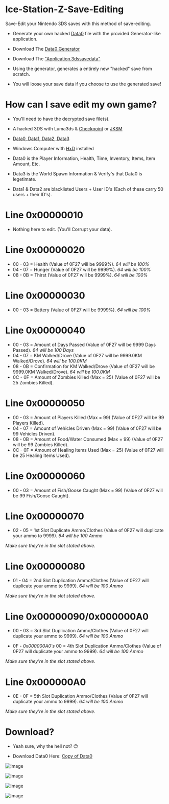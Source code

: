 # Ice-Station-Z-Save-Editing
Save-Edit your Nintendo 3DS saves with this method of save-editing.

- Generate your own hacked [Data0](https://github.com/Cracko298/Ice-Station-Z-Save-Editing/blob/main/_meta/Data0) file with the provided Generator-like application.

- Download The [Data0 Generator](https://github.com/Cracko298/Ice-Station-Z-Save-Editing/files/7974716/Data0.Generator.zip)

- Download The ["Application.3dssavedata"](https://github.com/Cracko298/Ice-Station-Z-Save-Editing/releases/download/v2.X/Application.3dssavedata)

- Using the generator, generates a entirely new "hacked" save from scratch.

- You will loose your save data if you choose to use the generated save!

# How can I save edit my own game?

- You'll need to have the decrypted save file(s).

- A hacked 3DS with Luma3ds & [Checkpoint](https://github.com/FlagBrew/Checkpoint/releases) or [JKSM](https://github.com/J-D-K/JKSM/releases/tag/05.08.2020)

- [Data0, Data1, Data2, Data3](https://github.com/Cracko298/Ice-Station-Z-Save-Editing/files/7974717/Copy.of.Data0.zip)

- Windows Computer with [HxD](https://mh-nexus.de/en/downloads.php?product=HxD20) installed 

- Data0 is the Player Information, Health, Time, Inventory, Items, Item Amount, Etc.

- Data3 is the World Spawn Information & Verify's that Data0 is legetimate.

- Data1 & Data2 are blacklisted Users + User ID's (Each of these carry 50 users + their ID's).

# Line 0x00000010

- Nothing here to edit. (You'll Corrupt your data).

# Line 0x00000020 

- 00 - 03 = Health (Value of 0F27 will be 9999%). *64 will be 100%*
- 04 - 07 = Hunger (Value of 0F27 will be 9999%). *64 will be 100%*
- 08 - 0B = Thirst (Value of 0F27 will be 9999%). *64 will be 100%*

# Line 0x00000030

- 00 - 03 = Battery (Value of 0F27 will be 9999%). *64 will be 100%*

# Line 0x00000040

- 00 - 03 = Amount of Days Passed (Value of 0F27 will be 9999 Days Passed). *64 will be 100 Days*
- 04 - 07 = KM Walked/Drove (Value of 0F27 will be 9999.0KM Walked/Drove). *64 will be 100.0KM*
- 08 - 0B = Confirmation for KM Walked/Drove (Value of 0F27 will be 9999.0KM Walked/Drove). *64 will be 100.0KM*
- 0C - 0F = Amount of Zombies Killed (Max = 25) (Value of 0F27 will be 25 Zombies Killed).

# Line 0x00000050

- 00 - 03 = Amount of Players Killed (Max = 99) (Value of 0F27 will be 99 Players Killed).
- 04 - 07 = Amount of Vehicles Driven (Max = 99) (Value of 0F27 will be 99 Vehicles Driven).
- 08 - 0B = Amount of Food/Water Consumed (Max = 99) (Value of 0F27 will be 99 Zombies Killed).
- 0C - 0F = Amount of Healing Items Used (Max = 25) (Value of 0F27 will be 25 Healing Items Used).

# Line 0x00000060

- 00 - 03 = Amount of Fish/Goose Caught (Max = 99) (Value of 0F27 will be 99 Fish/Goose Caught).

# Line 0x00000070

- 02 - 05 = 1st Slot Duplicate Ammo/Clothes (Value of 0F27 will duplicate your ammo to 9999). *64 will be 100 Ammo*

*Make sure they're in the slot stated above.*

# Line 0x00000080

- 01 - 04 = 2nd Slot Duplication Ammo/Clothes (Value of 0F27 will duplicate your ammo to 9999). *64 will be 100 Ammo*

*Make sure they're in the slot stated above.*

# Line 0x00000090/0x000000A0

- 00 - 03 = 3rd Slot Duplication Ammo/Clothes (Value of 0F27 will duplicate your ammo to 9999). *64 will be 100 Ammo*

- 0F - *0x000000A0's* 00 = 4th Slot Duplication Ammo/Clothes (Value of 0F27 will duplicate your ammo to 9999). *64 will be 100 Ammo*

*Make sure they're in the slot stated above.*

# Line 0x000000A0

- 0E - 0F = 5th Slot Duplication Ammo/Clothes (Value of 0F27 will duplicate your ammo to 9999). *64 will be 100 Ammo*

*Make sure they're in the slot stated above.*

# Download?

- Yeah sure, why the hell not? 😉

- Download Data0 Here: [Copy of Data0](https://github.com/Cracko298/Ice-Station-Z-Save-Editing/files/7974717/Copy.of.Data0.zip)


![image](https://user-images.githubusercontent.com/78656905/151711924-8e7bc222-6653-4c08-a491-f9b1c88baf05.png)

![image](https://user-images.githubusercontent.com/78656905/151711937-52de977e-823b-436e-b31f-6b6c1a885459.png)

![image](https://user-images.githubusercontent.com/78656905/151719058-a35680f9-5964-45e9-aca4-24c0a4f2d750.png)

![image](https://user-images.githubusercontent.com/78656905/151719075-3059d8c8-dbf4-4a18-b015-0b8f97c27833.png)
